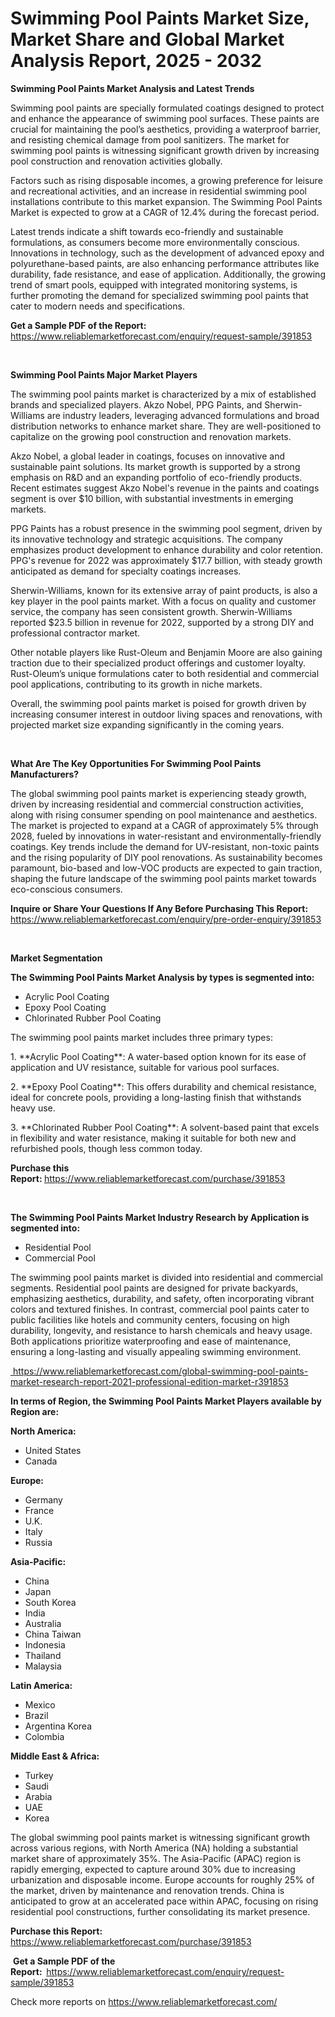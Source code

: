 <p><h1>Swimming Pool Paints Market Size, Market Share and Global Market Analysis Report, 2025 - 2032</h1></p><p><strong>Swimming Pool Paints Market Analysis and Latest Trends</strong></p>
<p><p>Swimming pool paints are specially formulated coatings designed to protect and enhance the appearance of swimming pool surfaces. These paints are crucial for maintaining the pool’s aesthetics, providing a waterproof barrier, and resisting chemical damage from pool sanitizers. The market for swimming pool paints is witnessing significant growth driven by increasing pool construction and renovation activities globally. </p><p>Factors such as rising disposable incomes, a growing preference for leisure and recreational activities, and an increase in residential swimming pool installations contribute to this market expansion. The Swimming Pool Paints Market is expected to grow at a CAGR of 12.4% during the forecast period. </p><p>Latest trends indicate a shift towards eco-friendly and sustainable formulations, as consumers become more environmentally conscious. Innovations in technology, such as the development of advanced epoxy and polyurethane-based paints, are also enhancing performance attributes like durability, fade resistance, and ease of application. Additionally, the growing trend of smart pools, equipped with integrated monitoring systems, is further promoting the demand for specialized swimming pool paints that cater to modern needs and specifications.</p></p>
<p><strong>Get a Sample PDF of the Report:&nbsp;</strong> <a href="https://www.reliablemarketforecast.com/enquiry/request-sample/391853?utm_campaign=1906&utm_medium=2&utm_source=Github&utm_content=ia&utm_term=16012025&utm_id=swimming-pool-paints">https://www.reliablemarketforecast.com/enquiry/request-sample/391853</a></p>
<p>&nbsp;</p>
<p><strong>Swimming Pool Paints Major Market Players</strong></p>
<p><p>The swimming pool paints market is characterized by a mix of established brands and specialized players. Akzo Nobel, PPG Paints, and Sherwin-Williams are industry leaders, leveraging advanced formulations and broad distribution networks to enhance market share. They are well-positioned to capitalize on the growing pool construction and renovation markets.</p><p>Akzo Nobel, a global leader in coatings, focuses on innovative and sustainable paint solutions. Its market growth is supported by a strong emphasis on R&D and an expanding portfolio of eco-friendly products. Recent estimates suggest Akzo Nobel's revenue in the paints and coatings segment is over $10 billion, with substantial investments in emerging markets.</p><p>PPG Paints has a robust presence in the swimming pool segment, driven by its innovative technology and strategic acquisitions. The company emphasizes product development to enhance durability and color retention. PPG's revenue for 2022 was approximately $17.7 billion, with steady growth anticipated as demand for specialty coatings increases.</p><p>Sherwin-Williams, known for its extensive array of paint products, is also a key player in the pool paints market. With a focus on quality and customer service, the company has seen consistent growth. Sherwin-Williams reported $23.5 billion in revenue for 2022, supported by a strong DIY and professional contractor market.</p><p>Other notable players like Rust-Oleum and Benjamin Moore are also gaining traction due to their specialized product offerings and customer loyalty. Rust-Oleum’s unique formulations cater to both residential and commercial pool applications, contributing to its growth in niche markets.</p><p>Overall, the swimming pool paints market is poised for growth driven by increasing consumer interest in outdoor living spaces and renovations, with projected market size expanding significantly in the coming years.</p></p>
<p>&nbsp;</p>
<p><strong>What Are The Key Opportunities For Swimming Pool Paints Manufacturers?</strong></p>
<p><p>The global swimming pool paints market is experiencing steady growth, driven by increasing residential and commercial construction activities, along with rising consumer spending on pool maintenance and aesthetics. The market is projected to expand at a CAGR of approximately 5% through 2028, fueled by innovations in water-resistant and environmentally-friendly coatings. Key trends include the demand for UV-resistant, non-toxic paints and the rising popularity of DIY pool renovations. As sustainability becomes paramount, bio-based and low-VOC products are expected to gain traction, shaping the future landscape of the swimming pool paints market towards eco-conscious consumers.</p></p>
<p><strong>Inquire or Share Your Questions If Any Before Purchasing This Report:</strong> <a href="https://www.reliablemarketforecast.com/enquiry/pre-order-enquiry/391853?utm_campaign=1906&utm_medium=2&utm_source=Github&utm_content=ia&utm_term=16012025&utm_id=swimming-pool-paints">https://www.reliablemarketforecast.com/enquiry/pre-order-enquiry/391853</a></p>
<p>&nbsp;</p>
<p><strong>Market Segmentation</strong></p>
<p><strong>The Swimming Pool Paints Market Analysis by types is segmented into:</strong></p>
<p><ul><li>Acrylic Pool Coating</li><li>Epoxy Pool Coating</li><li>Chlorinated Rubber Pool Coating</li></ul></p>
<p><p>The swimming pool paints market includes three primary types: </p><p>1. **Acrylic Pool Coating**: A water-based option known for its ease of application and UV resistance, suitable for various pool surfaces.</p><p>  </p><p>2. **Epoxy Pool Coating**: This offers durability and chemical resistance, ideal for concrete pools, providing a long-lasting finish that withstands heavy use.</p><p>3. **Chlorinated Rubber Pool Coating**: A solvent-based paint that excels in flexibility and water resistance, making it suitable for both new and refurbished pools, though less common today.</p></p>
<p><strong>Purchase this Report:&nbsp;</strong><a href="https://www.reliablemarketforecast.com/purchase/391853?utm_campaign=1906&utm_medium=2&utm_source=Github&utm_content=ia&utm_term=16012025&utm_id=swimming-pool-paints">https://www.reliablemarketforecast.com/purchase/391853</a></p>
<p>&nbsp;</p>
<p><strong>The Swimming Pool Paints Market Industry Research by Application is segmented into:</strong></p>
<p><ul><li>Residential Pool</li><li>Commercial Pool</li></ul></p>
<p><p>The swimming pool paints market is divided into residential and commercial segments. Residential pool paints are designed for private backyards, emphasizing aesthetics, durability, and safety, often incorporating vibrant colors and textured finishes. In contrast, commercial pool paints cater to public facilities like hotels and community centers, focusing on high durability, longevity, and resistance to harsh chemicals and heavy usage. Both applications prioritize waterproofing and ease of maintenance, ensuring a long-lasting and visually appealing swimming environment.</p></p>
<p><a href="https://www.reliablemarketforecast.com/global-swimming-pool-paints-market-research-report-2021-professional-edition-market-r391853?utm_campaign=1906&utm_medium=2&utm_source=Github&utm_content=ia&utm_term=16012025&utm_id=swimming-pool-paints">&nbsp;https://www.reliablemarketforecast.com/global-swimming-pool-paints-market-research-report-2021-professional-edition-market-r391853</a></p>
<p><strong>In terms of Region, the Swimming Pool Paints Market Players available by Region are:</strong></p>
<p>
    <p> <strong> North America: </strong>
        <ul>
            <li>United States</li>
            <li>Canada</li>
        </ul>
        </p> 
    <p> <strong> Europe: </strong>
        <ul>
            <li>Germany</li>
            <li>France</li>
            <li>U.K.</li>
            <li>Italy</li>
            <li>Russia</li>
        </ul>
        </p> 
    <p> <strong> Asia-Pacific: </strong>
        <ul>
            <li>China</li>
            <li>Japan</li>
            <li>South Korea</li>
            <li>India</li>
            <li>Australia</li>
            <li>China Taiwan</li>
            <li>Indonesia</li>
            <li>Thailand</li>
            <li>Malaysia</li>
        </ul>
        </p> 
    <p> <strong> Latin America: </strong>
        <ul>
            <li>Mexico</li>
            <li>Brazil</li>
            <li>Argentina Korea</li>
            <li>Colombia</li>
        </ul>
        </p> 
    <p> <strong> Middle East & Africa: </strong>
        <ul>
            <li>Turkey</li>
            <li>Saudi</li>
            <li>Arabia</li>
            <li>UAE</li>
            <li>Korea</li>
        </ul>
    </p>
    </p>
<p><p>The global swimming pool paints market is witnessing significant growth across various regions, with North America (NA) holding a substantial market share of approximately 35%. The Asia-Pacific (APAC) region is rapidly emerging, expected to capture around 30% due to increasing urbanization and disposable income. Europe accounts for roughly 25% of the market, driven by maintenance and renovation trends. China is anticipated to grow at an accelerated pace within APAC, focusing on rising residential pool constructions, further consolidating its market presence.</p></p>
<p><strong>Purchase this Report: </strong><a href="https://www.reliablemarketforecast.com/purchase/391853?utm_campaign=1906&utm_medium=2&utm_source=Github&utm_content=ia&utm_term=16012025&utm_id=swimming-pool-paints">https://www.reliablemarketforecast.com/purchase/391853</a></p>
<p>&nbsp;<strong>Get a Sample PDF of the Report:&nbsp;&nbsp;</strong><a href="https://www.reliablemarketforecast.com/enquiry/request-sample/391853?utm_campaign=1906&utm_medium=2&utm_source=Github&utm_content=ia&utm_term=16012025&utm_id=swimming-pool-paints">https://www.reliablemarketforecast.com/enquiry/request-sample/391853</a></p>
<p><strong></strong></p>
<p>Check more reports on <a href="https://www.reliablemarketforecast.com/?utm_campaign=1906&utm_medium=2&utm_source=Github&utm_content=ia&utm_term=16012025&utm_id=swimming-pool-paints">https://www.reliablemarketforecast.com/</a></p>